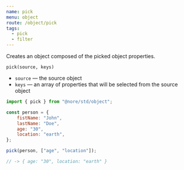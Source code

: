 ```yaml
---
name: pick
menu: object
route: /object/pick
tags:
  - pick
  - filter
---
```


Creates an object composed of the picked object properties.

`pick(source, keys)`

- `source` — the source object
- `keys` — an array of properties that will be selected from the source object

```js
import { pick } from "@nore/std/object";

const person = {
	fistName: "John",
	lastName: "Doe",
	age: "30",
	location: "earth",
};

pick(person, ["age", "location"]);

// -> { age: "30", location: "earth" }
```
